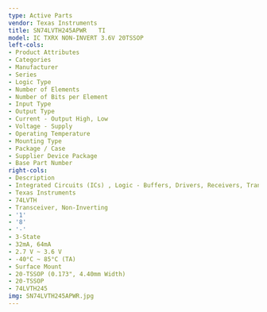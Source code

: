 ```yaml
---
type: Active Parts
vendor: Texas Instruments
title: SN74LVTH245APWR　　TI
model: IC TXRX NON-INVERT 3.6V 20TSSOP
left-cols:
- Product Attributes
- Categories
- Manufacturer
- Series
- Logic Type
- Number of Elements
- Number of Bits per Element
- Input Type
- Output Type
- Current - Output High, Low
- Voltage - Supply
- Operating Temperature
- Mounting Type
- Package / Case
- Supplier Device Package
- Base Part Number
right-cols:
- Description
- Integrated Circuits (ICs) , Logic - Buffers, Drivers, Receivers, Transceivers
- Texas Instruments
- 74LVTH
- Transceiver, Non-Inverting
- '1'
- '8'
- '-'
- 3-State
- 32mA, 64mA
- 2.7 V ~ 3.6 V
- -40°C ~ 85°C (TA)
- Surface Mount
- 20-TSSOP (0.173", 4.40mm Width)
- 20-TSSOP
- 74LVTH245
img: SN74LVTH245APWR.jpg
---
```

